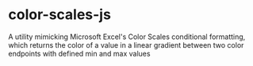 # color-scales-js
A utility mimicking Microsoft Excel's Color Scales conditional formatting, which returns the color of a value in a linear gradient between two color endpoints with defined min and max values

